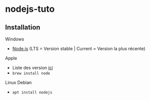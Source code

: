 # nodejs-tuto

## Installation

Windows
- [Node.js](https://nodejs.org/en/ "Node.js") (LTS = Version stable | Current = Version la plus récente)

Apple 
- Liste des version [ici](https://nodejs.org/en/download/ "Node.js")
- `brew install node`

Linux Debian
- `apt install nodejs`
